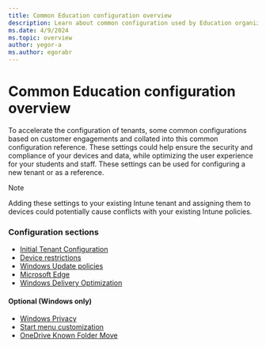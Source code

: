 ```yaml
---
title: Common Education configuration overview
description: Learn about common configuration used by Education organizations in Intune.
ms.date: 4/9/2024
ms.topic: overview
author: yegor-a
ms.author: egorabr
---
```


# Common Education configuration overview

To accelerate the configuration of tenants, some common configurations based on customer engagements and collated into this common configuration reference. These settings could help ensure the security and compliance of your devices and data, while optimizing the user experience for your students and staff. These settings can be used for configuring a new tenant or as a reference.

> [!NOTE]
> Adding these settings to your existing Intune tenant and assigning them to devices could potentially cause conflicts with your existing Intune policies.

### Configuration sections

- [Initial Tenant Configuration](/mem/intune/industry/education/tutorial-school-deployment/common-config-tenant-setup)
- [Device restrictions](/mem/intune/industry/education/tutorial-school-deployment/common-config-settings-catalog-general)
- [Windows Update policies](/mem/intune/industry/education/tutorial-school-deployment/common-config-windows-updates)
- [Microsoft Edge](/mem/intune/industry/education/tutorial-school-deployment/common-config-settings-catalog-edge)
- [Windows Delivery Optimization](/mem/intune/industry/education/tutorial-school-deployment/common-config-settings-catalog-delivery-optimization)

#### Optional (Windows only)
- [Windows Privacy](/mem/intune/industry/education/tutorial-school-deployment/common-config-settings-catalog-privacy)
- [Start menu customization](/mem/intune/industry/education/tutorial-school-deployment/common-config-settings-catalog-start-menu)
- [OneDrive Known Folder Move](/mem/intune/industry/education/tutorial-school-deployment/common-config-settings-catalog-onedrive-knownfoldermove)